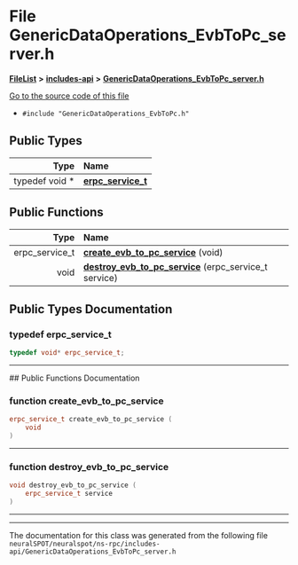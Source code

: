 

# File GenericDataOperations\_EvbToPc\_server.h



[**FileList**](files.md) **>** [**includes-api**](dir_2723405b1f2a31e5bda368efdd9e115c.md) **>** [**GenericDataOperations\_EvbToPc\_server.h**](_generic_data_operations___evb_to_pc__server_8h.md)

[Go to the source code of this file](_generic_data_operations___evb_to_pc__server_8h_source.md)



* `#include "GenericDataOperations_EvbToPc.h"`

















## Public Types

| Type | Name |
| ---: | :--- |
| typedef void \* | [**erpc\_service\_t**](#typedef-erpc_service_t)  <br> |




















## Public Functions

| Type | Name |
| ---: | :--- |
|  erpc\_service\_t | [**create\_evb\_to\_pc\_service**](#function-create_evb_to_pc_service) (void) <br> |
|  void | [**destroy\_evb\_to\_pc\_service**](#function-destroy_evb_to_pc_service) (erpc\_service\_t service) <br> |




























## Public Types Documentation




### typedef erpc\_service\_t 

```C++
typedef void* erpc_service_t;
```




<hr>
## Public Functions Documentation




### function create\_evb\_to\_pc\_service 

```C++
erpc_service_t create_evb_to_pc_service (
    void
) 
```




<hr>



### function destroy\_evb\_to\_pc\_service 

```C++
void destroy_evb_to_pc_service (
    erpc_service_t service
) 
```




<hr>

------------------------------
The documentation for this class was generated from the following file `neuralSPOT/neuralspot/ns-rpc/includes-api/GenericDataOperations_EvbToPc_server.h`

